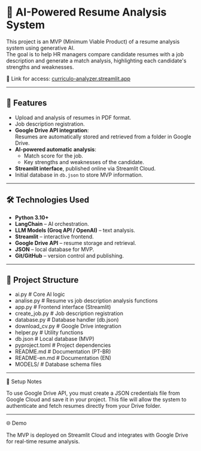 # 🤖 AI-Powered Resume Analysis System

This project is an MVP (Minimum Viable Product) of a resume analysis system using generative AI.  
The goal is to help HR managers compare candidate resumes with a job description and generate a match analysis, highlighting each candidate's strengths and weaknesses.  

🔗 Link for access: [curriculo-analyzer.streamlit.app](https://curriculo-analyzer.streamlit.app/)

---

## 🚀 Features
- Upload and analysis of resumes in PDF format.  
- Job description registration.  
- **Google Drive API integration**:  
  Resumes are automatically stored and retrieved from a folder in Google Drive.  
- **AI-powered automatic analysis**:  
  - Match score for the job.  
  - Key strengths and weaknesses of the candidate.  
- **Streamlit interface**, published online via Streamlit Cloud.  
- Initial database in `db.json` to store MVP information.  

---

## 🛠️ Technologies Used
- **Python 3.10+**  
- **LangChain** – AI orchestration.  
- **LLM Models (Groq API / OpenAI)** – text analysis.  
- **Streamlit** – interactive frontend.  
- **Google Drive API** – resume storage and retrieval.  
- **JSON** – local database for MVP.  
- **Git/GitHub** – version control and publishing.  

---

## 📂 Project Structure

- ai.py              # Core AI logic
- analise.py         # Resume vs job description analysis functions
- app.py             # Frontend interface (Streamlit)
- create_job.py      # Job description registration
- database.py        # Database handler (db.json)
- download_cv.py     # Google Drive integration
- helper.py          # Utility functions
- db.json            # Local database (MVP)
- pyproject.toml     # Project dependencies
- README.md          # Documentation (PT-BR)
- README-en.md       # Documentation (EN)
- MODELS/            # Database schema files

---

🔑 Setup Notes

To use Google Drive API, you must create a JSON credentials file from Google Cloud and save it in your project.
This file will allow the system to authenticate and fetch resumes directly from your Drive folder.

---

🌐 Demo

The MVP is deployed on Streamlit Cloud and integrates with Google Drive for real-time resume analysis.
